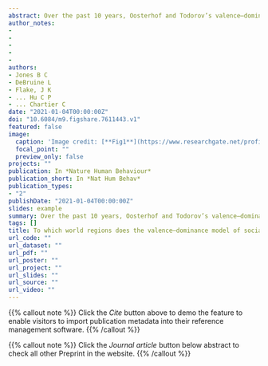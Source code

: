 ```yaml
---
abstract: Over the past 10 years, Oosterhof and Todorov’s valence–dominance model has emerged as the most prominent account of how people evaluate faces on social dimensions. In this model, two dimensions (valence and dominance) underpin social judgements of faces. Because this model has primarily been developed and tested in Western regions, it is unclear whether these findings apply to other regions. We addressed this question by replicating Oosterhof and Todorov’s methodology across 11 world regions, 41 countries and 11,570 participants. When we used Oosterhof and Todorov’s original analysis strategy, the valence–dominance model generalized across regions. When we used an alternative methodology to allow for correlated dimensions, we observed much less generalization. Collectively, these results suggest that, while the valence–dominance model generalizes very well across regions when dimensions are forced to be orthogonal, regional differences are revealed when we use different extraction methods and correlate and rotate the dimension reduction solution.
author_notes:
- 
- 
- 
- 
- 
authors:
- Jones B C
- DeBruine L
- Flake, J K
- ... Hu C P
- ... Chartier C
date: "2021-01-04T00:00:00Z"
doi: "10.6084/m9.figshare.7611443.v1"
featured: false
image:
  caption: 'Image credit: [**Fig1**](https://www.researchgate.net/profile/Jackson-Lu-2/publication/348250044/figure/tbl4/AS:982184630448130@1611182472068/Factor-congruence-for-each-regions-PCa.png)'
  focal_point: ""
  preview_only: false
projects: ""
publication: In *Nature Human Behaviour*
publication_short: In *Nat Hum Behav*
publication_types: 
- "2"
publishDate: "2021-01-04T00:00:00Z"
slides: example
summary: Over the past 10 years, Oosterhof and Todorov’s valence–dominance model has emerged as the most prominent account of how people evaluate faces on social dimensions. In this model, two dimensions (valence and dominance) underpin social judgements of faces. 
tags: []
title: To which world regions does the valence–dominance model of social perception apply?
url_code: ""
url_dataset: ""
url_pdf: ""
url_poster: ""
url_project: ""
url_slides: ""
url_source: ""
url_video: ""
---
```


{{% callout note %}}
Click the _Cite_ button above to demo the feature to enable visitors to import publication metadata into their reference management software.
{{% /callout %}}

{{% callout note %}}
Click the _Journal article_ button below abstract to check all other Preprint in the website.
{{% /callout %}}

